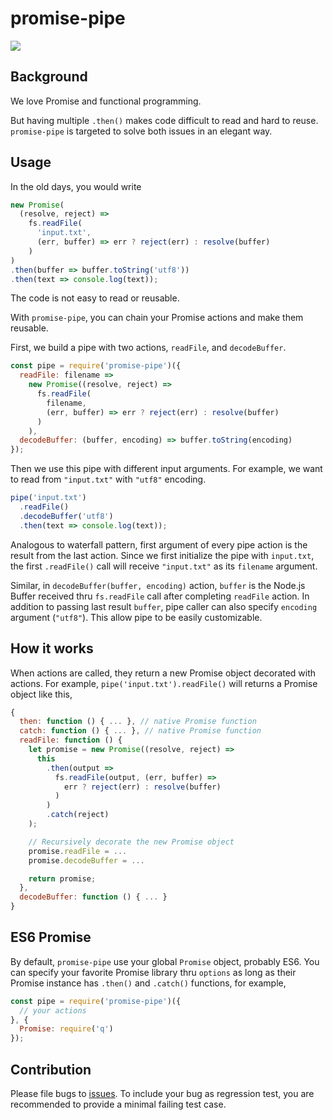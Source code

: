 # promise-pipe

[<img src="https://travis-ci.org/compulim/promise-pipe.svg?branch=master" />](https://travis-ci.org/compulim/promise-pipe)

Background
---

We love Promise and functional programming.

But having multiple `.then()` makes code difficult to read and hard to reuse. `promise-pipe` is targeted to solve both issues in an elegant way.

Usage
---

In the old days, you would write

```js
new Promise(
  (resolve, reject) =>
    fs.readFile(
      'input.txt',
      (err, buffer) => err ? reject(err) : resolve(buffer)
    )
)
.then(buffer => buffer.toString('utf8'))
.then(text => console.log(text));
```

The code is not easy to read or reusable.

With `promise-pipe`, you can chain your Promise actions and make them reusable.

First, we build a pipe with two actions, `readFile`, and `decodeBuffer`.

```js
const pipe = require('promise-pipe')({
  readFile: filename =>
    new Promise((resolve, reject) =>
      fs.readFile(
        filename,
        (err, buffer) => err ? reject(err) : resolve(buffer)
      )
    ),
  decodeBuffer: (buffer, encoding) => buffer.toString(encoding)
});
```

Then we use this pipe with different input arguments. For example, we want to read from `"input.txt"` with `"utf8"` encoding.

```js
pipe('input.txt')
  .readFile()
  .decodeBuffer('utf8')
  .then(text => console.log(text));
```

Analogous to waterfall pattern, first argument of every pipe action is the result from the last action. Since we first initialize the pipe with `input.txt`, the first `.readFile()` call will receive `"input.txt"` as its `filename` argument.

Similar, in `decodeBuffer(buffer, encoding)` action, `buffer` is the Node.js Buffer received thru `fs.readFile` call after completing `readFile` action. In addition to passing last result `buffer`, pipe caller can also specify `encoding` argument (`"utf8"`). This allow pipe to be easily customizable.

How it works
---

When actions are called, they return a new Promise object decorated with actions. For example, `pipe('input.txt').readFile()` will returns a Promise object like this,

```js
{
  then: function () { ... }, // native Promise function
  catch: function () { ... }, // native Promise function
  readFile: function () {
    let promise = new Promise((resolve, reject) =>
      this
        .then(output =>
          fs.readFile(output, (err, buffer) =>
            err ? reject(err) : resolve(buffer)
          )
        )
        .catch(reject)
    );

    // Recursively decorate the new Promise object
    promise.readFile = ...
    promise.decodeBuffer = ...

    return promise;
  },
  decodeBuffer: function () { ... }
}
```

ES6 Promise
---

By default, `promise-pipe` use your global `Promise` object, probably ES6. You can specify your favorite Promise library thru `options` as long as their Promise instance has `.then()` and `.catch()` functions, for example,

```js
const pipe = require('promise-pipe')({
  // your actions
}, {
  Promise: require('q')
});
```

Contribution
---

Please file bugs to [issues](issues). To include your bug as regression test, you are recommended to provide a minimal failing test case.
